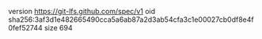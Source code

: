 version https://git-lfs.github.com/spec/v1
oid sha256:3af3d1e482665490cca5a6ab87a2d3ab54cfa3c1e00027cb0df8e4f0fef52744
size 694
